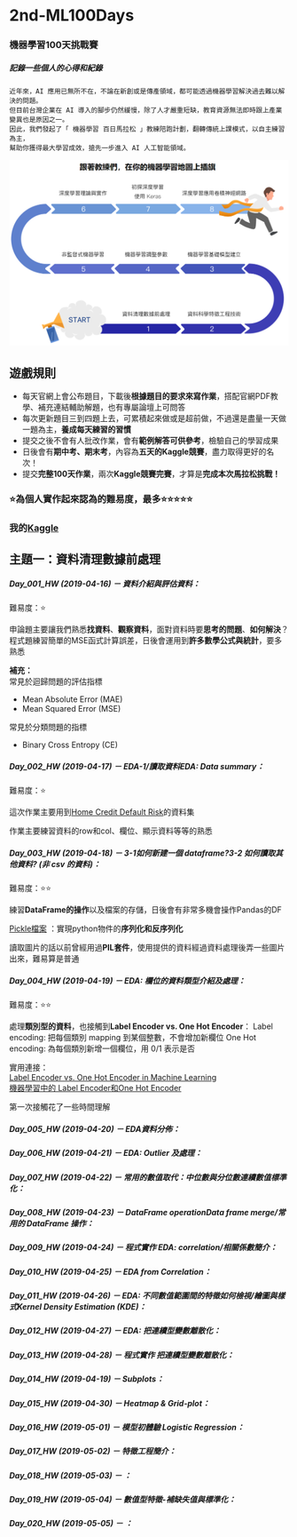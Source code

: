 # 2nd-ML100Days


### 機器學習100天挑戰賽
##### 記錄一些個人的心得和紀錄

```
近年來，AI 應用已無所不在，不論在新創或是傳產領域，都可能透過機器學習解決過去難以解決的問題。
但目前台灣企業在 AI 導入的腳步仍然緩慢，除了人才嚴重短缺，教育資源無法即時跟上產業變異也是原因之一。
因此，我們發起了「 機器學習 百日馬拉松 」教練陪跑計劃，翻轉傳統上課模式，以自主練習為主，
幫助你獲得最大學習成效，搶先一步進入 AI 人工智能領域。
```

![ML100Days](https://github.com/KuoYuHong/2nd-ML100Days/blob/master/%E5%9C%96%E7%89%87/%E7%99%BE%E6%97%A5%E9%A6%AC%E6%8B%89%E6%9D%BE%E5%AD%B8%E7%BF%92%E8%B7%AF%E7%B7%9A.png)

## 遊戲規則

* 每天官網上會公布題目，下載後**根據題目的要求來寫作業**，搭配官網PDF教學、補充連結輔助解題，也有專屬論壇上可問答
* 每次更新題目三到四題上去，可累積起來做或是超前做，不過還是盡量一天做一題為主，**養成每天練習的習慣**
* 提交之後不會有人批改作業，會有**範例解答可供參考**，檢驗自己的學習成果
* 日後會有**期中考、期末考**，內容為**五天的Kaggle競賽**，盡力取得更好的名次！
* 提交**完整100天作業**，兩次**Kaggle競賽完賽**，才算是**完成本次馬拉松挑戰！**

### :star:為個人實作起來認為的難易度，最多:star::star::star::star::star:


### 我的[Kaggle](https://www.kaggle.com/kuoyuhong)


## 主題一：資料清理數據前處理

##### **Day_001_HW** (2019-04-16) － 資料介紹與評估資料：
難易度：:star:

申論題主要讓我們熟悉**找資料**、**觀察資料**，面對資料時要**思考的問題**、**如何解決**？
程式題練習簡單的MSE函式計算誤差，日後會運用到**許多數學公式與統計**，要多熟悉

**補充：**<br>
常見於迴歸問題的評估指標

* Mean Absolute Error (MAE)
* Mean Squared Error (MSE)

常見於分類問題的指標
* Binary Cross Entropy (CE)


##### **Day_002_HW** (2019-04-17) － EDA-1/讀取資料EDA: Data summary：
難易度：:star:

這次作業主要用到[Home Credit Default Risk](https://www.kaggle.com/c/home-credit-default-risk/data)的資料集

作業主要練習資料的row和col、欄位、顯示資料等等的熟悉

##### **Day_003_HW** (2019-04-18) － 3-1如何新建一個 dataframe?3-2 如何讀取其他資料? (非 csv 的資料)：
難易度：:star::star:

練習**DataFrame的操作**以及檔案的存儲，日後會有非常多機會操作Pandas的DF

[Pickle檔案](https://codertw.com/%E7%A8%8B%E5%BC%8F%E8%AA%9E%E8%A8%80/373209/
)
：實現python物件的**序列化和反序列化**

讀取圖片的話以前曾經用過**PIL套件**，使用提供的資料經過資料處理後弄一些圖片出來，難易算是普通

##### **Day_004_HW** (2019-04-19) － EDA: 欄位的資料類型介紹及處理：

難易度：:star::star:

處理**類別型的資料**，也接觸到**Label Encoder vs. One Hot Encoder**：
Label encoding: 把每個類別 mapping 到某個整數，不會增加新欄位
One Hot encoding: 為每個類別新增一個欄位，用 0/1 表示是否

實用連接：<br>
[Label Encoder vs. One Hot Encoder in Machine Learning](https://medium.com/@contactsunny/label-encoder-vs-one-hot-encoder-in-machine-learning-3fc273365621
)<br>
[機器學習中的 Label Encoder和One Hot Encoder](https://kknews.cc/zh-tw/other/kba3lvv.html)

第一次接觸花了一些時間理解


##### **Day_005_HW** (2019-04-20) － EDA資料分佈：



##### **Day_006_HW** (2019-04-21) － EDA: Outlier 及處理：



##### **Day_007_HW** (2019-04-22) － 常用的數值取代：中位數與分位數連續數值標準化：



##### **Day_008_HW** (2019-04-23) － DataFrame operationData frame merge/常用的 DataFrame 操作：



##### **Day_009_HW** (2019-04-24) － 程式實作 EDA: correlation/相關係數簡介：



##### **Day_010_HW** (2019-04-25) － EDA from Correlation：



##### **Day_011_HW** (2019-04-26) － EDA: 不同數值範圍間的特徵如何檢視/繪圖與樣式Kernel Density Estimation (KDE)：



##### **Day_012_HW** (2019-04-27) － EDA: 把連續型變數離散化：



##### **Day_013_HW** (2019-04-28) － 程式實作 把連續型變數離散化：



##### **Day_014_HW** (2019-04-19) － Subplots：



##### **Day_015_HW** (2019-04-30) － Heatmap & Grid-plot：



##### **Day_016_HW** (2019-05-01) － 模型初體驗 Logistic Regression：



##### **Day_017_HW** (2019-05-02) － 特徵工程簡介：



##### **Day_018_HW** (2019-05-03) － ：



##### **Day_019_HW** (2019-05-04) － 數值型特徵-補缺失值與標準化：



##### **Day_020_HW** (2019-05-05) － ：













